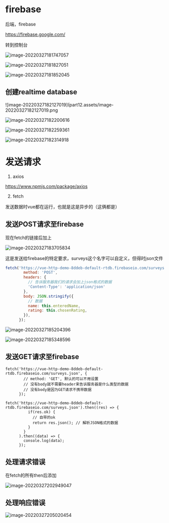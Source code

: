 # firebase

后端，firebase

https://firebase.google.com/

转到控制台

![image-20220327181747057](part12.assets/image-20220327181747057.png)

![image-20220327181827051](part12.assets/image-20220327181827051.png)

![image-20220327181852045](part12.assets/image-20220327181852045.png)

## 创建realtime database

![image-20220327182127019](part12.assets/image-20220327182127019.png

![image-20220327182200616](part12.assets/image-20220327182200616.png)

![image-20220327182259361](part12.assets/image-20220327182259361.png)

![image-20220327182314918](part12.assets/image-20220327182314918.png)

# 发送请求

1. axios

https://www.npmjs.com/package/axios

2. fetch

发送数据时vue都在运行，也就是这是异步的（这俩都是）

## 发送POST请求至firebase

现在fetch的链接后加上

![image-20220327183705834](part12.assets/image-20220327183705834.png)

这是发送给firebase的特定要求，surveys这个名字可以自定义，但得时json文件

```javascript
fetch('https://vue-http-demo-8ddeb-default-rtdb.firebaseio.com/surveys.json', {
        method: 'POST',
        headers: {
          // 告诉服务器我们的请求会加上json格式的数据
          'Content-Type': 'application/json'
        },
        body: JSON.stringify({
          // 数据
          name: this.enteredName,
          rating: this.chosenRating,
        }),
      });
```

![image-20220327185204396](part12.assets/image-20220327185204396.png)

![image-20220327185348596](part12.assets/image-20220327185348596.png)

## 发送GET请求至firebase

```
fetch('https://vue-http-demo-8ddeb-default-rtdb.firebaseio.com/surveys.json', {
        // method: 'GET', 默认的可以不用设置
        // 没有body就不需要header来告诉服务器是什么类型的数据
        // 没有body是因为GET请求不携带数据
      });
```

```
fetch('https://vue-http-demo-8ddeb-default-rtdb.firebaseio.com/surveys.json').then((res) => {
          if(res.ok) {
            // 自带的ok
            return res.json(); // 解析JSON格式的数据
          }
        }
      ).then((data) => {
        console.log(data);
      });
```

## 处理请求错误

在fetch的所有then后添加

![image-20220327202949047](part12.assets/image-20220327202949047.png)

## 处理响应错误

![image-20220327205020454](part12.assets/image-20220327205020454.png)
